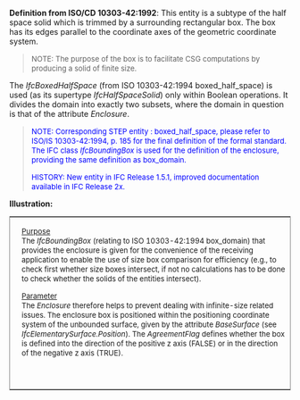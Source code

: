 ﻿**Definition from ISO/CD 10303-42:1992**: This entity is a subtype of the half space solid which is trimmed by a surrounding rectangular box. The box has its edges parallel to the coordinate axes of the geometric coordinate system.

> <font size="-1">NOTE: The purpose of the box is to facilitate CSG
		  computations by producing a solid of finite size.</font>
>

The _IfcBoxedHalfSpace_ (from ISO 10303-42:1994 boxed_half_space) is used (as its supertype _IfcHalfSpaceSolid_) only within Boolean operations. It divides the domain into exactly two subsets, where the domain in question is that of the attribute _Enclosure_.

> <font color="#0000FF" size="-1">NOTE: Corresponding STEP entity :
		  boxed_half_space, please refer to ISO/IS 10303-42:1994, p. 185 for the final
		  definition of the formal standard. The IFC class <i>IfcBoundingBox</i> is used
		  for the definition of the enclosure, providing the same definition as
		  box_domain. </font>
> 
> <font color="#0000FF" size="-1">HISTORY: New entity in IFC Release
		  1.5.1, improved documentation available in IFC Release
		  2x.</font>
>

**Illustration:**

<table frame="BORDER" width="100%"> 
		<tr> 
		  <td width="420" valign="TOP" align="LEFT"><a href="drawings/IfcBoxedHalfSpace-Layout1.dwf"><img src="figures/ifcboxedhalfspace-layout1.gif" border="0" height="300" width="400"></a></td> 
		  <td align="LEFT" valign="TOP" width="100%"> 
			 <p><font size="-1"><u>Purpose</u> <br>The <i>IfcBoundingBox</i>
				(relating to ISO 10303-42:1994 box_domain) that provides the enclosure is given
				for the convenience of the receiving application to enable the use of size box
				comparison for efficiency (e.g., to check first whether size boxes intersect,
				if not no calculations has to be done to check whether the solids of the
				entities intersect).</font></p> 
			 <p><font size="-1"><u>Parameter</u> <br>The <i>Enclosure</i>
				therefore helps to prevent dealing with infinite-size related issues. The
				enclosure box is positioned within the positioning coordinate system of the
				unbounded surface, given by the attribute <i>BaseSurface</i> (see
				<i>IfcElementarySurface.Position</i>). The <i>AgreementFlag</i> defines whether
				the box is defined into the direction of the positive z axis (FALSE) or in the
				direction of the negative z axis (TRUE).</font></p></td> 
		</tr> 
	 </table>